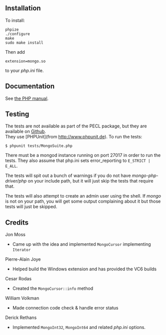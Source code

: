 ## Installation

To install:

    phpize
    ./configure
    make
    sudo make install

Then add

    extension=mongo.so

to your _php.ini_ file.

## Documentation

See [the PHP manual](http://us.php.net/manual/en/book.mongo.php).

## Testing

The tests are not available as part of the PECL package, but they are available 
on [Github](http://www.github.com/mongodb/mongo-php-driver/tree/master/tests).  
They use [PHPUnit](from http://www.phpunit.de).  To run the tests:

    $ phpunit tests/MongoSuite.php

There must be a mongod instance running on port 27017 in order to run the tests.
They also assume that php.ini sets error_reporting to `E_STRICT | E_ALL`.

The tests will spit out a bunch of warnings if you do not have 
_mongo-php-driver/php_ on your include path, but it will just skip the tests that 
require that.

The tests will also attempt to create an admin user using the shell.  If 
_mongo_ is not on your path, you will get some output complaining about it but
those tests will just be skipped.

## Credits

Jon Moss

* Came up with the idea and implemented `MongoCursor` implementing `Iterator`

Pierre-Alain Joye

* Helped build the Windows extension and has provided the VC6 builds

Cesar Rodas

* Created the `MongoCursor::info` method

William Volkman

* Made connection code check & handle error status

Derick Rethans

* Implemented `MongoInt32`, `MongoInt64` and related _php.ini_ options.
